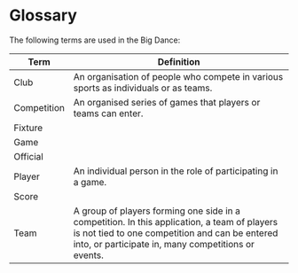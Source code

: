 # Glossary

The following terms are used in the Big Dance:

|Term|Definition|
|---|----|
|Club|An organisation of people who compete in various sports as individuals or as teams.|
|Competition|An organised series of games that players or teams can enter.   |
|Fixture|   |
|Game|   |
|Official| |
|Player|An individual person in the role of participating in a game.|
|Score|   |
|Team|A group of players forming one side in a competition. In this application, a team of players is not tied to one competition and can be entered into, or participate in, many competitions or events.   |
